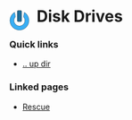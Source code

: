 # Disk Drives <img style="margin: 6px 13px 0px 0px" align="left" src="../../data/images/logo_36x36.png" />

### Quick links
- [.. up dir](../README.md)

### Linked pages
- [Rescue](rescue/README.md)
 
